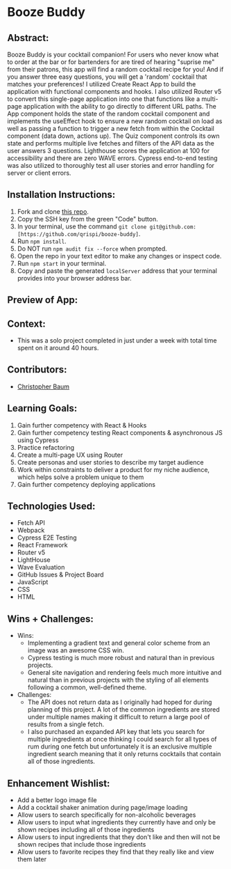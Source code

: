 # Booze Buddy

## Abstract:
[//]: <>
Booze Buddy is your cocktail companion! For users who never know what to order at the bar or for bartenders for are tired of hearing "suprise me" from their patrons, this app will find a random cocktail recipe for you! And if you answer three easy questions, you will get a 'random' cocktail that matches your preferences! 
I utilized Create React App to build the application with functional components and hooks. I also utilized Router v5 to convert this single-page application into one that functions like a multi-page application with the ability to go directly to different URL paths. The App component holds the state of the random cocktail component and implements the useEffect hook to ensure a new random cocktail on load as well as passing a function to trigger a new fetch from within the Cocktail component (data down, actions up). The Quiz component controls its own state and performs multiple live fetches and filters of the API data as the user answers 3 questions. Lighthouse scores the application at 100 for accessibility and there are zero WAVE errors. Cypress end-to-end testing was also utilized to thoroughly test all user stories and error handling for server or client errors.

## Installation Instructions:
[//]: <>
1. Fork and clone [this repo](https://github.com/qrispi/booze-buddy).
1. Copy the SSH key from the green "Code" button.
1. In your terminal, use the command `git clone git@github.com:[https://github.com/qrispi/booze-buddy]`.
1. Run `npm install`.
1. Do NOT run `npm audit fix --force` when prompted.
1. Open the repo in your text editor to make any changes or inspect code.
1. Run `npm start` in your terminal.
1. Copy and paste the generated `localServer` address that your terminal provides into your browser address bar.

## Preview of App:
[//]: <>



## Context:
[//]: <> 
- This was a solo project completed in just under a week with total time spent on it around 40 hours.

## Contributors:
[//]: <>
- [Christopher Baum](https://github.com/qrispi)

## Learning Goals:
[//]: <>
1. Gain further competency with React & Hooks
1. Gain further competency testing React components & asynchronous JS using Cypress
1. Practice refactoring
1. Create a multi-page UX using Router
1. Create personas and user stories to describe my target audience
1. Work within constraints to deliver a product for my niche audience, which helps solve a problem unique to them
1. Gain further competency deploying applications

## Technologies Used:
[//]: <>
- Fetch API
- Webpack
- Cypress E2E Testing
- React Framework
- Router v5
- LightHouse
- Wave Evaluation
- GitHub Issues & Project Board
- JavaScript
- CSS
- HTML

## Wins + Challenges:
[//]: <>
- Wins:
  - Implementing a gradient text and general color scheme from an image was an awesome CSS win.
  - Cypress testing is much more robust and natural than in previous projects.
  - General site navigation and rendering feels much more intuitive and natural than in previous projects with the styling of all elements following a common, well-defined theme.
- Challenges:
  - The API does not return data as I originally had hoped for during planning of this project. A lot of the common ingredients are stored under multiple names making it difficult to return a large pool of results from a single fetch.
  - I also purchased an expanded API key that lets you search for multiple ingredients at once thinking I could search for all types of rum during one fetch but unfortunately it is an exclusive multiple ingredient search meaning that it only returns cocktails that contain all of those ingredients.
  
## Enhancement Wishlist:
[//]: <>
- Add a better logo image file
- Add a cocktail shaker animation during page/image loading
- Allow users to search specifically for non-alcoholic beverages
- Allow users to input what ingredients they currently have and only be shown recipes including all of those ingredients
- Allow users to input ingredients that they don't like and then will not be shown recipes that include those ingredients
- Allow users to favorite recipes they find that they really like and view them later
